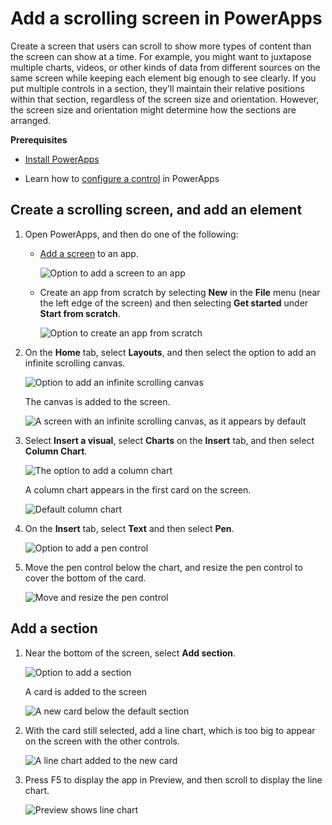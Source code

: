 <properties
	pageTitle="Add a scrolling screen | Microsoft PowerApps"
	description="Create a screen that users can scroll to show more types of content than the screen can show at a time."
	services=""
	suite="powerapps"
	documentationCenter="na"
	authors="aftowen"
	manager="dwrede"
	editor=""
	tags=""/>
<tags
	ms.service="powerapps"
	ms.devlang="na"
	ms.topic="article"
	ms.tgt_pltfrm="na"
	ms.workload="na"
	ms.date="11/18/2015"
	ms.author="anneta"/>

# Add a scrolling screen in PowerApps #
Create a screen that users can scroll to show more types of content than the screen can show at a time. For example, you might want to juxtapose multiple charts, videos, or other kinds of data from different sources on the same screen while keeping each element big enough to see clearly. If you put multiple controls in a section, they’ll maintain their relative positions within that section, regardless of the screen size and orientation. However, the screen size and orientation might determine how the sections are arranged.  

**Prerequisites**

- [Install PowerApps](http://aka.ms/installpowerapps)

- Learn how to [configure a control](get-started-test-drive.md#configure-a-control) in PowerApps

## Create a scrolling screen, and add an element
1. Open PowerApps, and then do one of the following:

	- [Add a screen](add-screen-context-variables.md) to an app.

		![Option to add a screen to an app](./media/add-scrolling-screen/add-screen.png)

	- Create an app from scratch by selecting **New** in the **File** menu (near the left edge of the screen) and then selecting **Get started** under **Start from scratch**.

		![Option to create an app from scratch](./media/add-scrolling-screen/blank-app.png)

1. On the **Home** tab, select **Layouts**, and then select the option to add an infinite scrolling canvas.

	![Option to add an infinite scrolling canvas](./media/add-scrolling-screen/add-canvas.png)

	The canvas is added to the screen.

	![A screen with an infinite scrolling canvas, as it appears by default](./media/add-scrolling-screen/default-canvas.png)

1. Select **Insert a visual**, select **Charts** on the **Insert** tab, and then select **Column Chart**.

	![The option to add a column chart](./media/add-scrolling-screen/add-chart.png)

	A column chart appears in the first card on the screen.

	![Default column chart](./media/add-scrolling-screen/default-chart.png)

1. On the **Insert** tab, select **Text** and then select **Pen**.

	![Option to add a pen control](./media/add-scrolling-screen/add-pen.png)

1. Move the pen control below the chart, and resize the pen control to cover the bottom of the card.

	![Move and resize the pen control](./media/add-scrolling-screen/move-resize-pen.png)

## Add a section ##

1. Near the bottom of the screen, select **Add section**.

	![Option to add a section](./media/add-scrolling-screen/add-section.png)

	A card is added to the screen

	![A new card below the default section](./media/add-scrolling-screen/new-card.png)

1. With the card still selected, add a line chart, which is too big to appear on the screen with the other controls.

	![A line chart added to the new card](./media/add-scrolling-screen/add-line-chart.png)

1. Press F5 to display the app in Preview, and then scroll to display the line chart.

	![Preview shows line chart](./media/add-scrolling-screen/line-chart-preview.png)
